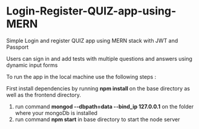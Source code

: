 # Login-Register-QUIZ-app-using-MERN
Simple Login and register QUIZ app using MERN stack with JWT and Passport

Users can sign in and add tests with multiple questions and answers using dynamic input forms

To run the app in the local machine use the following steps :

First install dependencies by running <b>npm install </b> on the base directory as well as the frontend directory.

1. run command <b>mongod --dbpath=data --bind_ip 127.0.0.1</b> on the folder where your mongoDb is installed
2. run command <b>npm start</b> in base directory to start the node server
